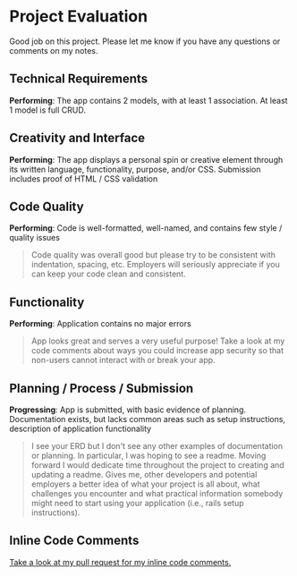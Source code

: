 # Project Evaluation

Good job on this project. Please let me know if you have any questions or comments on my notes.

## Technical Requirements

**Performing**: The app contains 2 models, with at least 1 association. At least 1 model is full CRUD.

## Creativity and Interface

**Performing**: The app displays a personal spin or creative element through its written language, functionality, purpose, and/or CSS. Submission includes proof of HTML / CSS validation

## Code Quality

**Performing**: Code is well-formatted, well-named, and contains few style / quality issues

> Code quality was overall good but please try to be consistent with indentation, spacing, etc. Employers will seriously appreciate if you can keep your code clean and consistent.

## Functionality

**Performing**: Application contains no major errors

> App looks great and serves a very useful purpose! Take a look at my code comments about ways you could increase app security so that non-users cannot interact with or break your app.

## Planning / Process / Submission

**Progressing**: App is submitted, with basic evidence of planning. Documentation exists, but lacks common areas such as setup instructions, description of application functionality

> I see your ERD but I don't see any other examples of documentation or planning. In particular, I was hoping to see a readme. Moving forward I would dedicate time throughout the project to creating and updating a readme. Gives me, other developers and potential employers a better idea of what your project is all about, what challenges you encounter and what practical information somebody might need to start using your application (i.e., rails setup instructions).

## Inline Code Comments

[Take a look at my pull request for my inline code comments.](https://github.com/ihollands/project-2_phrazberri/pull/1/files)
